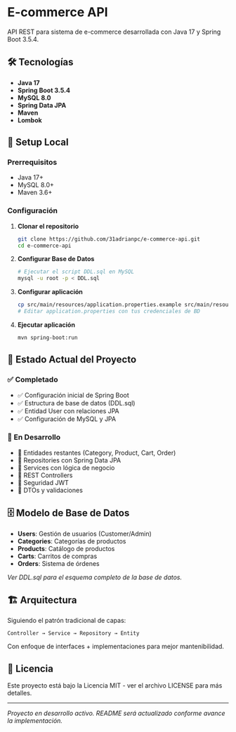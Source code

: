 
# E-commerce API

API REST para sistema de e-commerce desarrollada con Java 17 y Spring Boot 3.5.4.

## 🛠️ Tecnologías

- **Java 17**
- **Spring Boot 3.5.4**
- **MySQL 8.0**
- **Spring Data JPA**
- **Maven**
- **Lombok**

## 🚀 Setup Local

### Prerrequisitos

- Java 17+
- MySQL 8.0+
- Maven 3.6+

### Configuración

1. **Clonar el repositorio**
   ```bash
   git clone https://github.com/31adrianpc/e-commerce-api.git
   cd e-commerce-api
   ```

2. **Configurar Base de Datos**
   ```bash
   # Ejecutar el script DDL.sql en MySQL
   mysql -u root -p < DDL.sql
   ```

3. **Configurar aplicación**
   ```bash
   cp src/main/resources/application.properties.example src/main/resources/application.properties
   # Editar application.properties con tus credenciales de BD
   ```

4. **Ejecutar aplicación**
   ```bash
   mvn spring-boot:run
   ```

## 📁 Estado Actual del Proyecto

### ✅ Completado
- ✅ Configuración inicial de Spring Boot
- ✅ Estructura de base de datos (DDL.sql)
- ✅ Entidad User con relaciones JPA
- ✅ Configuración de MySQL y JPA

### 🚧 En Desarrollo
- 🚧 Entidades restantes (Category, Product, Cart, Order)
- 🚧 Repositories con Spring Data JPA
- 🚧 Services con lógica de negocio
- 🚧 REST Controllers
- 🚧 Seguridad JWT
- 🚧 DTOs y validaciones

## 🗄️ Modelo de Base de Datos

- **Users**: Gestión de usuarios (Customer/Admin)
- **Categories**: Categorías de productos
- **Products**: Catálogo de productos  
- **Carts**: Carritos de compras
- **Orders**: Sistema de órdenes

*Ver DDL.sql para el esquema completo de la base de datos.*

## 🏗️ Arquitectura

Siguiendo el patrón tradicional de capas:
```
Controller → Service → Repository → Entity
```

Con enfoque de interfaces + implementaciones para mejor mantenibilidad.

## 📄 Licencia
Este proyecto está bajo la Licencia MIT - ver el archivo LICENSE para más detalles.

---

*Proyecto en desarrollo activo. README será actualizado conforme avance la implementación.*